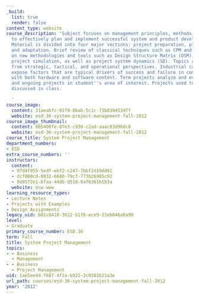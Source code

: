 ```yaml
---
_build:
  list: true
  render: false
content_type: website
course_description: 'Subject focuses on management principles, methods, and tools
  to effectively plan and implement successful system and product development projects.
  Material is divided into four major sections: project preparation, planning, monitoring,
  and adaptation. Brief review of classical techniques such as CPM and PERT. Emphasis
  on new methodologies and tools such as Design Structure Matrix (DSM), probabilistic
  project simulation, as well as project system dynamics (SD). Topics are covered
  from strategic, tactical, and operational perspectives. Industrial case studies
  expose factors that are typical drivers of success and failure in complex projects
  with both hardware and software content. Term projects analyze and evaluate past
  and ongoing projects in student''s area of interest. Projects used to apply concepts
  discussed in class.

  '
course_image:
  content: 31aeabfc-01f9-8bab-5c1c-73b039453dff
  website: esd-36-system-project-management-fall-2012
course_image_thumbnail:
  content: 8b5400fe-87e3-c938-c2ad-aaac83d96dc8
  website: esd-36-system-project-management-fall-2012
course_title: System Project Management
department_numbers:
- ESD
extra_course_numbers: ''
instructors:
  content:
  - 07d4f055-5edf-ebf2-c247-7bbf2d19dd91
  - dcf080cd-0032-6680-79cf-773b26985c92
  - 0a9572e1-6faa-44db-d518-0af6361b1b3a
  website: ocw-www
learning_resource_types:
- Lecture Notes
- Projects with Examples
- Design Assignments
legacy_uid: b81c8418-3622-b1f0-ece9-21eb046a8a90
level:
- Graduate
primary_course_number: ESD.36
term: Fall
title: System Project Management
topics:
- - Business
  - Management
- - Business
  - Project Management
uid: 1ae5ee4d-f687-4f1a-b922-2c0301b21a3e
url_path: courses/esd-36-system-project-management-fall-2012
year: '2012'
---
```

